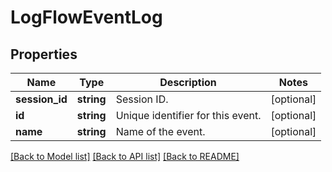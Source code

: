 # LogFlowEventLog

## Properties
Name | Type | Description | Notes
------------ | ------------- | ------------- | -------------
**session_id** | **string** | Session ID. | [optional] 
**id** | **string** | Unique identifier for this event. | [optional] 
**name** | **string** | Name of the event. | [optional] 

[[Back to Model list]](../README.md#documentation-for-models) [[Back to API list]](../README.md#documentation-for-api-endpoints) [[Back to README]](../README.md)


